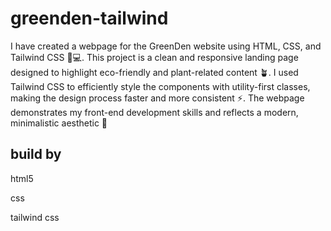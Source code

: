 # greenden-tailwind
I have created a webpage for the GreenDen website using HTML, CSS, and Tailwind CSS 🌿💻. This project is a clean and responsive landing page designed to highlight eco-friendly and plant-related content 🪴. I used Tailwind CSS to efficiently style the components with utility-first classes, making the design process faster and more consistent ⚡. The webpage demonstrates my front-end development skills and reflects a modern, minimalistic aesthetic 🎨
## build by

html5

css

tailwind css


